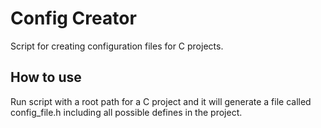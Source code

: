 # Config Creator
Script for creating configuration files for C projects.

## How to use
Run script with a root path for a C project and it will generate a file
called config_file.h including all possible defines in the project.
